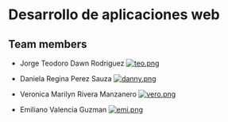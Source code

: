 # Desarrollo de aplicaciones web

## Team members

- Jorge Teodoro Dawn Rodriguez
[![teo.png](https://i.postimg.cc/g0F4sJ2F/teo.png)](https://postimg.cc/759gYqzm)

- Daniela Regina Perez Sauza
[![danny.png](https://i.postimg.cc/xCsKwTnd/danny.png)](https://postimg.cc/34v4phyM)

- Veronica Marilyn Rivera Manzanero
[![vero.png](https://i.postimg.cc/RFbHPsL6/vero.png)](https://postimg.cc/34mNNZ6Y)

- Emiliano Valencia Guzman
[![emi.png](https://i.postimg.cc/G2N4PBbv/emi.png)](https://postimg.cc/R67C4Z60)


